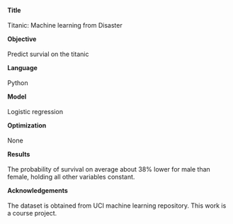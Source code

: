 
**Title** <br><br>
Titanic: Machine learning from Disaster

**Objective**<br><br>
Predict survial on the titanic

**Language**<br><br>
Python

**Model**<br><br>
Logistic regression

**Optimization**<br><br>
None

**Results**<br><br>
The probability of survival on average about 38% lower for male than female, holding all other variables constant. 


**Acknowledgements**<br><br>
The dataset is obtained from UCI machine learning repository. This work is a course project. 
